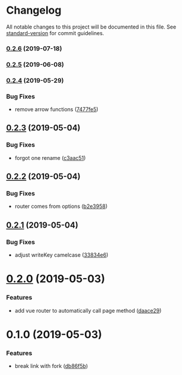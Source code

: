 # Changelog

All notable changes to this project will be documented in this file. See [standard-version](https://github.com/conventional-changelog/standard-version) for commit guidelines.

### [0.2.6](https://github.com/dansmaculotte/vue-segment/compare/v0.2.5...v0.2.6) (2019-07-18)



### [0.2.5](https://github.com/dansmaculotte/vue-segment/compare/v0.2.4...v0.2.5) (2019-06-08)



### [0.2.4](https://github.com/dansmaculotte/vue-segment/compare/v0.2.3...v0.2.4) (2019-05-29)


### Bug Fixes

* remove arrow functions ([7477fe5](https://github.com/dansmaculotte/vue-segment/commit/7477fe5))



## [0.2.3](https://github.com/dansmaculotte/vue-segment/compare/v0.2.2...v0.2.3) (2019-05-04)


### Bug Fixes

* forgot one rename ([c3aac51](https://github.com/dansmaculotte/vue-segment/commit/c3aac51))



## [0.2.2](https://github.com/dansmaculotte/vue-segment/compare/v0.2.1...v0.2.2) (2019-05-04)


### Bug Fixes

* router comes from options ([b2e3958](https://github.com/dansmaculotte/vue-segment/commit/b2e3958))



## [0.2.1](https://github.com/dansmaculotte/vue-segment/compare/v0.2.0...v0.2.1) (2019-05-04)


### Bug Fixes

* adjust writeKey camelcase ([33834e6](https://github.com/dansmaculotte/vue-segment/commit/33834e6))



# [0.2.0](https://github.com/dansmaculotte/vue-segment/compare/v0.1.0...v0.2.0) (2019-05-03)


### Features

* add vue router to automatically call page method ([daace29](https://github.com/dansmaculotte/vue-segment/commit/daace29))



# 0.1.0 (2019-05-03)


### Features

* break link with fork ([db86f5b](https://github.com/dansmaculotte/vue-segment/commit/db86f5b))
